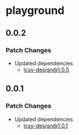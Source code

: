 # playground

## 0.0.2

### Patch Changes

- Updated dependencies
  - lcsy-design@1.0.5

## 0.0.1

### Patch Changes

- Updated dependencies
  - lcsy-design@1.0.1

